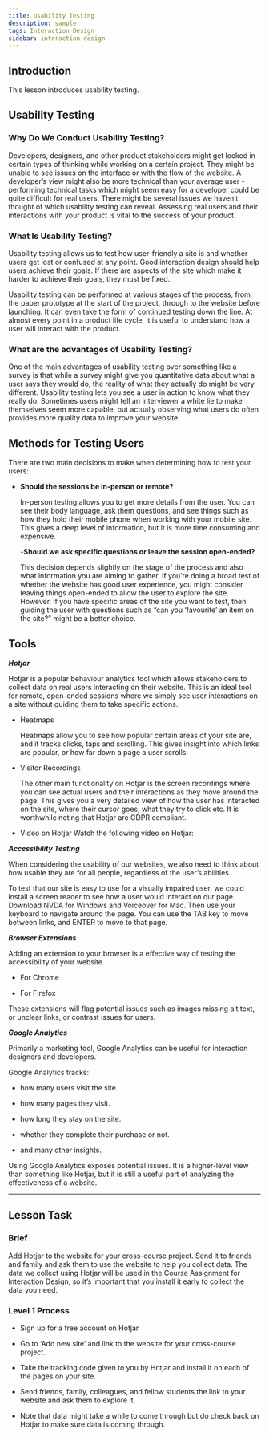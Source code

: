 ```yaml
---
title: Usability Testing
description: sample
tags: Interaction Design
sidebar: interaction-design
---
```


## Introduction

This lesson introduces usability testing.

## Usability Testing

### Why Do We Conduct Usability Testing?

Developers, designers, and other product stakeholders might get locked in certain types of thinking while working on a certain project. They might be unable to see issues on the interface or with the flow of the website. A developer’s view might also be more technical than your average user - performing technical tasks which might seem easy for a developer could be quite difficult for real users. There might be several issues we haven’t thought of which usability testing can reveal. Assessing real users and their interactions with your product is vital to the success of your product.

### What Is Usability Testing? 

Usability testing allows us to test how user-friendly a site is and whether users get lost or confused at any point. Good interaction design should help users achieve their goals. If there are aspects of the site which make it harder to achieve their goals, they must be fixed.

Usability testing can be performed at various stages of the process, from the paper prototype at the start of the project, through to the website before launching. It can even take the form of continued testing down the line. At almost every point in a product life cycle, it is useful to understand how a user will interact with the product.

### What are the advantages of Usability Testing?

One of the main advantages of usability testing over something like a survey is that while a survey might give you quantitative data about what a user says they would do, the reality of what they actually do might be very different. Usability testing lets you see a user in action to know what they really do. Sometimes users might tell an interviewer a white lie to make themselves seem more capable, but actually observing what users do often provides more quality data to improve your website.

## Methods for Testing Users

There are two main decisions to make when determining how to test your users:

- **Should the sessions be in-person or remote?**

  In-person testing allows you to get more details from the user. You can see their body language, ask them questions, and see things such as how they hold their mobile phone when working with your mobile site. This gives a deep level of information, but it is more time consuming and expensive.

  -**Should we ask specific questions or leave the session open-ended?**

  This decision depends slightly on the stage of the process and also what information you are aiming to gather. If you’re doing a broad test of whether the website has good user experience, you might consider leaving things open-ended to allow the user to explore the site. However, if you have specific areas of the site you want to test, then guiding the user with questions such as “can you ‘favourite’ an item on the site?” might be a better choice.

## Tools

**_Hotjar_**

Hotjar is a popular behaviour analytics tool which allows stakeholders to collect data on real users interacting on their website. This is an ideal tool for remote, open-ended sessions where we simply see user interactions on a site without guiding them to take specific actions.

- Heatmaps

  Heatmaps allow you to see how popular certain areas of your site are, and it tracks clicks, taps and scrolling. This gives insight into which links are popular, or how far down a page a user scrolls.

- Visitor Recordings

  The other main functionality on Hotjar is the screen recordings where you can see actual users and their interactions as they move around the page. This gives you a very detailed view of how the user has interacted on the site, where their cursor goes, what they try to click etc. It is worthwhile noting that Hotjar are GDPR compliant.

- Video on Hotjar Watch the following video on Hotjar:

**_Accessibility Testing_**

When considering the usability of our websites, we also need to think about how usable they are for all people, regardless of the user’s abilities.

To test that our site is easy to use for a visually impaired user, we could install a screen reader to see how a user would interact on our page. Download NVDA for Windows and Voiceover for Mac. Then use your keyboard to navigate around the page. You can use the TAB key to move between links, and ENTER to move to that page.

**_Browser Extensions_**

Adding an extension to your browser is a effective way of testing the accessibility of your website.

- For Chrome

- For Firefox

These extensions will flag potential issues such as images missing alt text, or unclear links, or contrast issues for users.

**_Google Analytics_**

Primarily a marketing tool, Google Analytics can be useful for interaction designers and developers.

Google Analytics tracks:

- how many users visit the site.

- how many pages they visit.

- how long they stay on the site.

- whether they complete their purchase or not.

- and many other insights.

Using Google Analytics exposes potential issues. It is a higher-level view than something like Hotjar, but it is still a useful part of analyzing the effectiveness of a website.

<hr>

## Lesson Task

### Brief

Add Hotjar to the website for your cross-course project. Send it to friends and family and ask them to use the website to help you collect data. The data we collect using Hotjar will be used in the Course Assignment for Interaction Design, so it’s important that you install it early to collect the data you need.

### Level 1 Process

- Sign up for a free account on Hotjar

- Go to ‘Add new site’ and link to the website for your cross-course project.

- Take the tracking code given to you by Hotjar and install it on each of the pages on your site.

- Send friends, family, colleagues, and fellow students the link to your website and ask them to explore it.

- Note that data might take a while to come through but do check back on Hotjar to make sure data is coming through.
